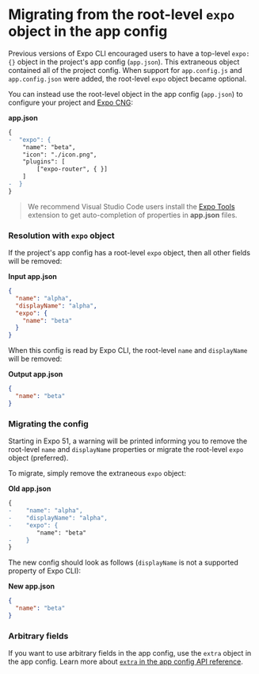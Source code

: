 # Migrating from the root-level `expo` object in the app config

Previous versions of Expo CLI encouraged users to have a top-level `expo: {}` object in the project's app config (`app.json`). This extraneous object contained all of the project config. When support for `app.config.js` and `app.config.json` were added, the root-level `expo` object became optional.

You can instead use the root-level object in the app config (`app.json`) to configure your project and [Expo CNG](https://docs.expo.dev/workflow/continuous-native-generation/):

**app.json**

```diff
{
-  "expo": {
    "name": "beta",
    "icon": "./icon.png",
    "plugins": [
        ["expo-router", { }]
    ]
-  }
}
```

> We recommend Visual Studio Code users install the [Expo Tools](https://marketplace.visualstudio.com/items?itemName=expo.vscode-expo-tools) extension to get auto-completion of properties in **app.json** files.

### Resolution with `expo` object

If the project's app config has a root-level `expo` object, then all other fields will be removed:

**Input app.json**

```json
{
  "name": "alpha",
  "displayName": "alpha",
  "expo": {
    "name": "beta"
  }
}
```

When this config is read by Expo CLI, the root-level `name` and `displayName` will be removed:

**Output app.json**

```json
{
  "name": "beta"
}
```

### Migrating the config

Starting in Expo 51, a warning will be printed informing you to remove the root-level `name` and `displayName` properties or migrate the root-level `expo` object (preferred).

To migrate, simply remove the extraneous `expo` object:

**Old app.json**

```diff
{
-    "name": "alpha",
-    "displayName": "alpha",
-    "expo": {
        "name": "beta"
-    }
}
```

The new config should look as follows (`displayName` is not a supported property of Expo CLI):

**New app.json**

```json
{
  "name": "beta"
}
```

### Arbitrary fields

If you want to use arbitrary fields in the app config, use the `extra` object in the app config. Learn more about [`extra` in the app config API reference](https://docs.expo.dev/versions/latest/config/app/#extra).

